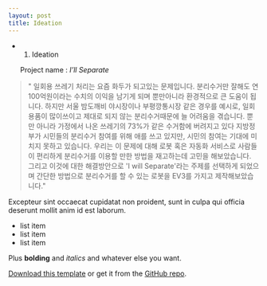```yaml
---
layout: post
title: Ideation
---
```



- 1. Ideation
  
  Project name : *I’ll Separate*
  
>" 일회용 쓰레기 처리는 요즘 화두가 되고있는 문제입니다. 분리수거만 잘해도 연 100억원이라는 수치의 이익을 남기게 되며
뿐만아니라 환경적으로 큰 도움이 됩니다. 하지만 서울 밤도깨비 야시장이나 부평깡통시장 같은 경우를 예시로, 일회용품이 많이쓰이고 
제대로 되지 않는 분리수거때문에 늘 어려움을 겪습니다. 뿐만 아니라 가정에서 나온 쓰레기의 73%가 같은 수거함에 버려지고 있다
지방정부가 시민들의 분리수거 참여를 위해 애를 쓰고 있지만, 시민의 참여는 기대에 미치지 못하고 있습니다. 
우리는 이 문제에 대해 로봇 혹은 자동화 서비스로 사람들이 편리하게 분리수거를 이용할 만한 방법을 재고하는데 고민을 해보았습니다.
그리고 이것에 대한 해결방안으로 'I will Separate'라는 주제를 선택하게 되었으며 간단한 방법으로 분리수거를 할 수 있는 로봇을 
EV3를 가지고 제작해보았습니다."

Excepteur sint occaecat cupidatat non proident, sunt in culpa qui officia deserunt mollit anim id est laborum.

- list item
- list item
- list item

Plus **bolding** and *italics* and whatever else you want.

[Download this template](https://github.com/adueck/cayman-blog/archive/master.zip) or get it from the [GitHub repo](https://github.com/adueck/cayman-blog).





